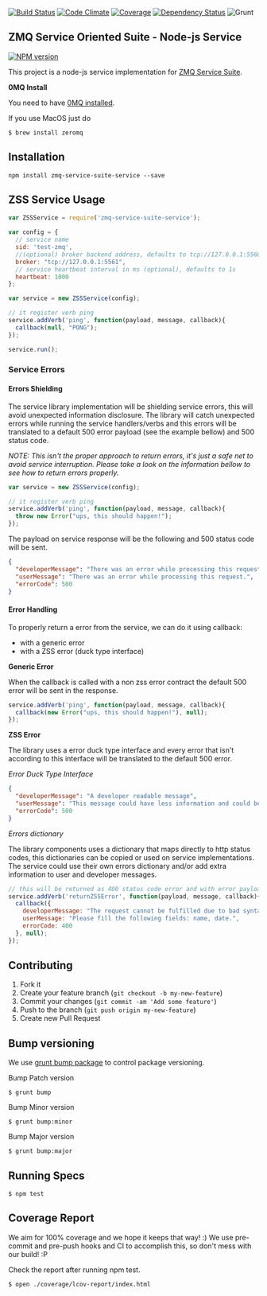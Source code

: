 [![Build Status](https://travis-ci.org/pjanuario/zmq-service-suite-service-js.svg?branch=master)](https://travis-ci.org/pjanuario/zmq-service-suite-service-js)
[![Code Climate](https://codeclimate.com/github/pjanuario/zmq-service-suite-service-js.png)](https://codeclimate.com/github/pjanuario/zmq-service-suite-service-js)
[![Coverage](https://codeclimate.com/github/pjanuario/zmq-service-suite-service-js/coverage.png)](https://codeclimate.com/github/pjanuario/zmq-service-suite-service-js)
[![Dependency Status](https://gemnasium.com/pjanuario/zmq-service-suite-service-js.svg)](https://gemnasium.com/pjanuario/zmq-service-suite-service-js)
![Grunt](https://cdn.gruntjs.com/builtwith.png)

## ZMQ Service Oriented Suite - Node-js Service

[![NPM version](https://badge.fury.io/js/zmq-service-suite-service.svg)](http://badge.fury.io/js/zmq-service-suite-service)

This project is a node-js service implementation for [ZMQ Service Suite](http://pjanuario.github.io/zmq-service-suite-specs/).

**0MQ Install**

You need to have [0MQ installed](http://zeromq.org/area:download).

If you use MacOS just do

    $ brew install zeromq

## Installation

    npm install zmq-service-suite-service --save

## ZSS Service Usage

```javascript
var ZSSService = require('zmq-service-suite-service');

var config = {
  // service name
  sid: 'test-zmq',
  //(optional) broker backend address, defaults to tcp://127.0.0.1:5560
  broker: "tcp://127.0.0.1:5561",
  // service heartbeat interval in ms (optional), defaults to 1s
  heartbeat: 1000
};

var service = new ZSSService(config);

// it register verb ping
service.addVerb('ping', function(payload, message, callback){
  callback(null, "PONG");
});

service.run();

```

### Service Errors

#### Errors Shielding

The service library implementation will be shielding service errors, this will avoid unexpected information disclosure.
The library will catch unexpected errors while running the service handlers/verbs and this errors will be translated to a default 500 error payload (see the example bellow) and 500 status code.

*NOTE: This isn't the proper approach to return errors, it's just a safe net to avoid service interruption. Please take a look on the information bellow to see how to return errors properly.*

```javascript
var service = new ZSSService(config);

// it register verb ping
service.addVerb('ping', function(payload, message, callback){
  throw new Error("ups, this should happen!");
});

```

The payload on service response will be the following and 500 status code will be sent.

```json
{
  "developerMessage": "There was an error while processing this request. There is probably something wrong with the API server.",
  "userMessage": "There was an error while processing this request.",
  "errorCode": 500
}
```

#### Error Handling

To properly return a error from the service, we can do it using callback:
* with a generic error
* with a ZSS error (duck type interface)

**Generic Error**

When the callback is called with a non zss error contract the default 500 error will be sent in the response.

```javascript
service.addVerb('ping', function(payload, message, callback){
  callback(new Error("ups, this should happen!"), null);
});
```

**ZSS Error**

The library uses a error duck type interface and every error that isn't according to this interface will be translated to the default 500 error.

*Error Duck Type Interface*

```json
{
  "developerMessage": "A developer readable message",
  "userMessage": "This message could have less information and could be used for non technical interfaces",
  "errorCode": 500
}
```

*Errors dictionary*

The library components uses a dictionary that maps directly to http status codes, this dictionaries can be copied or used on service implementations. The service could use their own errors dictionary and/or add extra information to user and developer messages.

```javascript
// this will be returned as 400 status code error and with error payload
service.addVerb('returnZSSError', function(payload, message, callback){
  callback({
    developerMessage: "The request cannot be fulfilled due to bad syntax. You are missing the following required fields.",
    userMessage: "Please fill the following fields: name, date.",
    errorCode: 400
  }, null);
});

```

## Contributing

1. Fork it
2. Create your feature branch (`git checkout -b my-new-feature`)
3. Commit your changes (`git commit -am 'Add some feature'`)
4. Push to the branch (`git push origin my-new-feature`)
5. Create new Pull Request

## Bump versioning

We use [grunt bump package](https://www.npmjs.org/package/grunt-bump) to control package versioning.

Bump Patch version

    $ grunt bump

Bump Minor version

    $ grunt bump:minor

Bump Major version

    $ grunt bump:major

## Running Specs

    $ npm test

## Coverage Report

We aim for 100% coverage and we hope it keeps that way! :)
We use pre-commit and pre-push hooks and CI to accomplish this, so don't mess with our build! :P

Check the report after running npm test.

    $ open ./coverage/lcov-report/index.html
